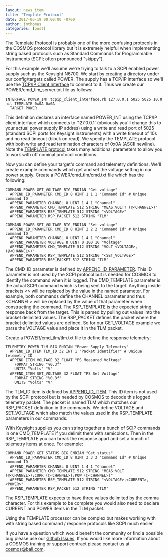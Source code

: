 ```yaml
---
layout: news_item
title: "Template Protocol"
date: 2017-06-19 00:00:00 -0700
author: jmthomas
categories: [post]
---
```


The [Template Protocol](/docs/protocols#template-protocol) is probably one of the more confusing protocols in the COSMOS protocol library but it is extremely helpful when implementing string based protocols such as Standard Commands for Programmable Instruments (SCPI; often pronounced "skippy").

For this example we'll assume we're trying to talk to a SCPI enabled power supply such as the Keysight N6700. We start by creating a directory under our config/targets called POWER. The supply has a TCP/IP interface so we'll use the [TCP/IP Client Interface](/docs/v4/interfaces#tcpip-client-interface) to connect to it. Thus we create our POWER/cmd_tlm_server.txt file as follows:

```
INTERFACE POWER_INT tcpip_client_interface.rb 127.0.0.1 5025 5025 10.0 nil TEMPLATE 0x0A 0x0A
  TARGET POWER
```

This definition declares an interface named POWER_INT using the TCP/IP client interface which connects to '127.0.0.1' (obviously you'll change this to your actual power supply IP addres) using a write and read port of 5025 (standard SCPI ports for Keysight instruments) with a write timeout of 10s and no read timeout (block on read). We specify the TEMPLATE protocol with both write and read termination characters of 0x0A (ASCII newline). Note the [TEMPLATE protocol](/docs/protocols#template-protocol) takes many additional parameters to allow you to work with off nominal protocol conditions.

Now you can define your target's command and telemetry definitions. We'll create example commands which get and set the voltage setting in our power supply. Create a POWER/cmd_tlm/cmd.txt file which has the following:

```
COMMAND POWER GET_VOLTAGE BIG_ENDIAN "Get voltage"
  APPEND_ID_PARAMETER CMD_ID 8 UINT 1 1 1 "Command Id" # Unique command ID
  APPEND_PARAMETER CHANNEL 8 UINT 1 4 1 "Channel"
  APPEND_PARAMETER CMD_TEMPLATE 512 STRING "MEAS:VOLT? (@<CHANNEL>)"
  APPEND_PARAMETER RSP_TEMPLATE 512 STRING "<VOLTAGE>"
  APPEND_PARAMETER RSP_PACKET 512 STRING "TLM"

COMMAND POWER SET_VOLTAGE BIG_ENDIAN "Set voltage"
  APPEND_ID_PARAMETER CMD_ID 8 UINT 2 2 2 "Command Id" # Unique command ID
  APPEND_PARAMETER CHANNEL 8 UINT 1 4 1 "Channel"
  APPEND_PARAMETER VOLTAGE 8 UINT 0 100 10 "Voltage"
  APPEND_PARAMETER CMD_TEMPLATE 512 STRING "VOLT <VOLTAGE>,(@<CHANNEL>)"
  APPEND_PARAMETER RSP_TEMPLATE 512 STRING "<SET_VOLTAGE>"
  APPEND_PARAMETER RSP_PACKET 512 STRING "TLM"
```

The CMD_ID parameter is defined by [APPEND_ID_PARAMETER](/docs/v4/command#append_id_parameter). This ID parameter is not used by the SCPI protocol but is needed for COSMOS to identify the command when it is logged. The CMD_TEMPLATE parameter is the actual SCPI command which is being sent to the target. Anything inside brackets <> will be replaced by the value in the named parameter. For example, both commands define the CHANNEL parameter and thus \<CHANNEL\> will be replaced by the value of that parameter when constructing the command. The RSP_TEMPLATE is the expected string response back from the target. This is parsed by pulling out values into the bracket delimited values. The RSP_PACKET defines the packet where the bracket delimited values are defined. So for our GET_VOLTAGE example we parse the VOLTAGE value and place it in the TLM packet.

Create a POWER/cmd_tlm/tlm.txt file to define the response telemetry:

```
TELEMETRY POWER TLM BIG_ENDIAN "Power Supply Telemetry"
  APPEND_ID_ITEM TLM_ID 32 INT 1 "Packet Identifier" # Unique telemetry ID
  APPEND_ITEM VOLTAGE 32 FLOAT "PS Measured Voltage"
    FORMAT_STRING "%0.3f"
    UNITS "Volts" "V"
  APPEND_ITEM SET_VOLTAGE 32 FLOAT "PS Set Voltage"
    FORMAT_STRING "%0.3f"
    UNITS "Volts" "V"
```

The TLM_ID item is defined by [APPEND_ID_ITEM](/docs/v4/telemetry#append_id_item). This ID item is not used by the SCPI protocol but is needed by COSMOS to decode this logged telemetry packet. The packet is named TLM which matches our RSP_PACKET definition in the commands. We define VOLTAGE and SET_VOLTAGE which also match the values used in the RSP_TEMPLATE parameters in our commands.

With Keysight supplies you can string together a bunch of SCIP commands in one CMD_TEMPLATE if you delimit them with semicolons. Then in the RSP_TEMPLATE you can break the response apart and set a bunch of telemetry items at once. For example:

```
COMMAND POWER GET_STATUS BIG_ENDIAN "Get status"
  APPEND_ID_PARAMETER CMD_ID 8 UINT 3 3 3 "Command Id" # Unique command ID
  APPEND_PARAMETER CHANNEL 8 UINT 1 4 1 "Channel"
  APPEND_PARAMETER CMD_TEMPLATE 512 STRING "MEAS:VOLT (@<CHANNEL>);CURR (@<CHANNEL>);POW (@<CHANNEL>)"
  APPEND_PARAMETER RSP_TEMPLATE 512 STRING "<VOLTAGE>,<CURRENT>,<POWER>"
  APPEND_PARAMETER RSP_PACKET 512 STRING "TLM"
```

The RSP_TEMPLATE expects to have three values delimited by the comma character. For this example to be complete you would also need to declare CURRENT and POWER items in the TLM packet.

Using the TEMPLATE processor can be complex but makes working with with string based command / response protocols like SCPI much easier.

If you have a question which would benefit the community or find a possible bug please use our [Github Issues](https://github.com/BallAerospace/COSMOS/issues). If you would like more information about a COSMOS training or support contract please contact us at <cosmos@ball.com>.

